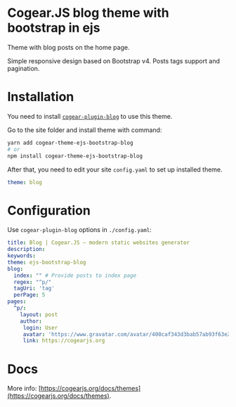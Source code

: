 # Cogear.JS blog theme with bootstrap in ejs

Theme with blog posts on the home page.

Simple responsive design based on Bootstrap v4. Posts tags support and pagination.

# Installation

You need to install [`cogear-plugin-blog`](https://github.com/codemotion/cogear-plugin-blog) to use this theme.

Go to the site folder and install theme with command:
```bash
yarn add cogear-theme-ejs-bootstrap-blog
# or
npm install cogear-theme-ejs-bootstrap-blog
```

After that, you need to edit your site `config.yaml` to set up installed theme.

```yaml
theme: blog
```

# Configuration

Use `cogear-plugin-blog` options in `./config.yaml`:
``` yaml
title: Blog | Cogear.JS – modern static websites generator
description:
keywords:
theme: ejs-bootstrap-blog
blog:
  index: "" # Provide posts to index page
  regex: "^p/"
  tagUri: 'tag'
  perPage: 5
pages:
  ^p/:
    layout: post
    author:
     login: User
     avatar: 'https://www.gravatar.com/avatar/400caf343d3bab57ab93f63e21a12be7?s=24'
     link: https://cogearjs.org
```

# Docs

More info: [https://cogearjs.org/docs/themes](https://cogearjs.org/docs/themes).
